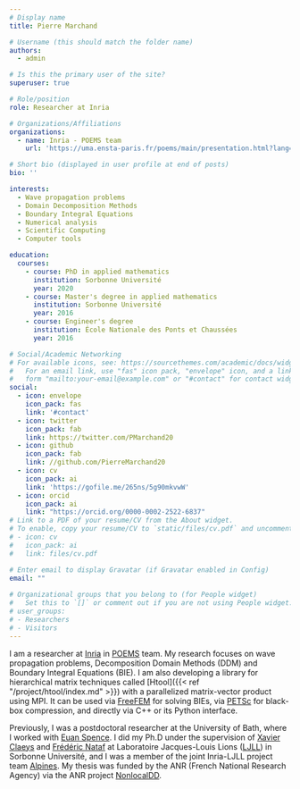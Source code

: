 ```yaml
---
# Display name
title: Pierre Marchand

# Username (this should match the folder name)
authors:
  - admin

# Is this the primary user of the site?
superuser: true

# Role/position
role: Researcher at Inria

# Organizations/Affiliations
organizations:
  - name: Inria - POEMS team
    url: 'https://uma.ensta-paris.fr/poems/main/presentation.html?lang=en'

# Short bio (displayed in user profile at end of posts)
bio: ''

interests:
  - Wave propagation problems
  - Domain Decomposition Methods
  - Boundary Integral Equations
  - Numerical analysis
  - Scientific Computing
  - Computer tools

education:
  courses:
    - course: PhD in applied mathematics
      institution: Sorbonne Université
      year: 2020
    - course: Master's degree in applied mathematics
      institution: Sorbonne Université
      year: 2016
    - course: Engineer's degree
      institution: École Nationale des Ponts et Chaussées
      year: 2016

# Social/Academic Networking
# For available icons, see: https://sourcethemes.com/academic/docs/widgets/#icons
#   For an email link, use "fas" icon pack, "envelope" icon, and a link in the
#   form "mailto:your-email@example.com" or "#contact" for contact widget.
social:
  - icon: envelope
    icon_pack: fas
    link: '#contact'
  - icon: twitter
    icon_pack: fab
    link: https://twitter.com/PMarchand20
  - icon: github
    icon_pack: fab
    link: //github.com/PierreMarchand20
  - icon: cv
    icon_pack: ai
    link: 'https://gofile.me/265ns/5g90mkvwW'
  - icon: orcid
    icon_pack: ai
    link: "https://orcid.org/0000-0002-2522-6837"
# Link to a PDF of your resume/CV from the About widget.
# To enable, copy your resume/CV to `static/files/cv.pdf` and uncomment the lines below.  
# - icon: cv
#   icon_pack: ai
#   link: files/cv.pdf

# Enter email to display Gravatar (if Gravatar enabled in Config)
email: ""
  
# Organizational groups that you belong to (for People widget)
#   Set this to `[]` or comment out if you are not using People widget.  
# user_groups:
# - Researchers
# - Visitors
---
```


I am a researcher at [Inria](https://www.inria.fr/fr) in [POEMS](https://uma.ensta-paris.fr/poems/main/presentation.html?lang=en) team. My research focuses on wave propagation problems, Decomposition Domain Methods (DDM) and Boundary Integral Equations (BIE). I am also developing a library for hierarchical matrix techniques called [Htool]({{< ref "/project/htool/index.md" >}}) with a parallelized matrix-vector product using MPI. It can be used via [FreeFEM](https://freefem.org) for solving BIEs, via [PETSc](https://www.mcs.anl.gov/petsc/) for black-box compression, and directly via C++ or its Python interface.

Previously, I was a postdoctoral researcher at the University of Bath, where I worked with [Euan Spence](http://people.bath.ac.uk/eas25/). I did my Ph.D under the supervision of [Xavier Claeys](https://www.ljll.math.upmc.fr/~claeys/) and [Frédéric Nataf](https://www.ljll.math.upmc.fr/nataf/) at Laboratoire Jacques-Louis Lions ([LJLL](https://www.ljll.math.upmc.fr)) in Sorbonne Université, and I was a member of the joint Inria-LJLL project team [Alpines](https://team.inria.fr/alpines/). My thesis was funded by the ANR (French National Research Agency) via the ANR project [NonlocalDD](https://www.ljll.math.upmc.fr/~claeys/nonlocaldd/index.html).
